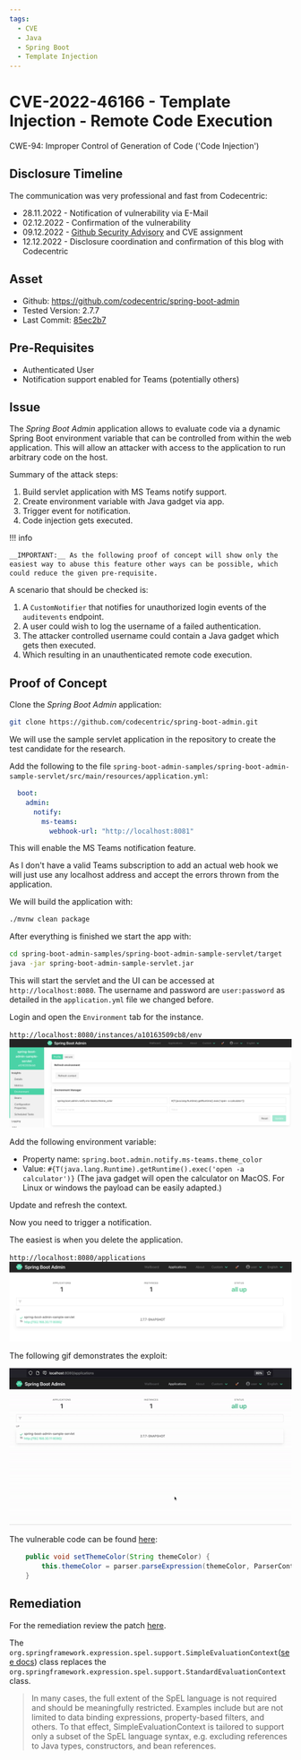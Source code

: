 ```yaml
---
tags:
  - CVE
  - Java
  - Spring Boot
  - Template Injection
---
```


# CVE-2022-46166 - Template Injection - Remote Code Execution

CWE-94: Improper Control of Generation of Code ('Code Injection')

## Disclosure Timeline
The communication was very professional and fast from Codecentric:

* 28.11.2022 - Notification of vulnerability via E-Mail
* 02.12.2022 - Confirmation of the vulnerability
* 09.12.2022 - [Github Security Advisory](https://github.com/codecentric/spring-boot-admin/security/advisories/GHSA-w3x5-427h-wfq6) and CVE assignment
* 12.12.2022 - Disclosure coordination and confirmation of this blog with Codecentric

## Asset
* Github: https://github.com/codecentric/spring-boot-admin
* Tested Version: 2.7.7
* Last Commit: [85ec2b7](https://github.com/codecentric/spring-boot-admin/commit/85ec2b7f61c60e2435ae645cb2017492ca75c940)

## Pre-Requisites
* Authenticated User
* Notification support enabled for Teams (potentially others)

## Issue
The _Spring Boot Admin_ application allows to evaluate code via a dynamic Spring Boot environment variable that can be controlled from within the web application. This will allow an attacker with access to the application to run arbitrary code on the host.

Summary of the attack steps:

1. Build servlet application with MS Teams notify support.
2. Create environment variable with Java gadget via app.
3. Trigger event for notification.
4. Code injection gets executed.


!!! info

    __IMPORTANT:__ As the following proof of concept will show only the easiest way to abuse this feature other ways can be possible, which could reduce the given pre-requisite. 

A scenario that should be checked is:

1. A `CustomNotifier` that notifies for unauthorized login events of the `auditevents` endpoint.
2. A user could wish to log the username of a failed authentication.
3. The attacker controlled username could contain a Java gadget which gets then executed.
4. Which resulting in an unauthenticated remote code execution.

## Proof of Concept
Clone the _Spring Boot Admin_ application:
```sh
git clone https://github.com/codecentric/spring-boot-admin.git
```
We will use the sample servlet application in the repository to create the test candidate for the research.

Add the following to the file `spring-boot-admin-samples/spring-boot-admin-sample-servlet/src/main/resources/application.yml`:
```yaml linenums="1" title="application.yml"
  boot:
    admin:
      notify:
        ms-teams:
          webhook-url: "http://localhost:8081"
```
This will enable the MS Teams notification feature.

As I don't have a valid Teams subscription to add an actual web hook we will just use any localhost address and accept the errors thrown from the application.

We will build the application with:
```sh
./mvnw clean package
```

After everything is finished we start the app with:
```sh
cd spring-boot-admin-samples/spring-boot-admin-sample-servlet/target
java -jar spring-boot-admin-sample-servlet.jar
```

This will start the servlet and the UI can be accessed at `http://localhost:8080`.
The username and password are `user:password` as detailed in the `application.yml` file we changed before.

Login and open the `Environment` tab for the instance.

`http://localhost:8080/instances/a10163509cb8/env`
![Environment](/CVE/img/Environment.png)

Add the following environment variable:

* Property name: `spring.boot.admin.notify.ms-teams.theme_color`
* Value: `#{T(java.lang.Runtime).getRuntime().exec('open -a calculator')}`
(The java gadget will open the calculator on MacOS. For Linux or windows the payload can be easily adapted.)

Update and refresh the context.

Now you need to trigger a notification. 

The easiest is when you delete the application.

`http://localhost:8080/applications`
![Application](/CVE/img/Application.png)

The following gif demonstrates the exploit:

![Exploit](/CVE/img/exploit.gif)

The vulnerable code can be found [here](https://github.com/codecentric/spring-boot-admin/blob/master/spring-boot-admin-server/src/main/java/de/codecentric/boot/admin/server/notify/MicrosoftTeamsNotifier.java#L233-L235):
```java linenums="233" title="MicrosoftTeamsNotifier.java"
	public void setThemeColor(String themeColor) {
		this.themeColor = parser.parseExpression(themeColor, ParserContext.TEMPLATE_EXPRESSION);
	}
```

## Remediation

For the remediation review the patch [here](https://github.com/codecentric/spring-boot-admin/commit/320eab19ff76e2c012623a1eb53af6f4ae26e20b).

The `org.springframework.expression.spel.support.SimpleEvaluationContext`([see docs](https://docs.spring.io/spring-framework/docs/current/javadoc-api/org/springframework/expression/spel/support/SimpleEvaluationContext.html)) class replaces the `org.springframework.expression.spel.support.StandardEvaluationContext` class.

> In many cases, the full extent of the SpEL language is not required and should be meaningfully restricted. Examples include but are not limited to data binding expressions, property-based filters, and others. To that effect, SimpleEvaluationContext is tailored to support only a subset of the SpEL language syntax, e.g. excluding references to Java types, constructors, and bean references. 